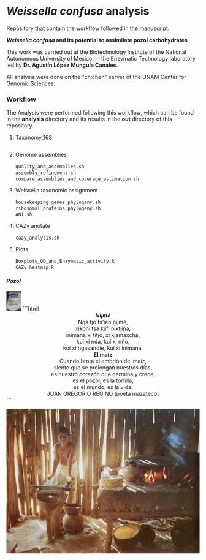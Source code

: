 # *Weissella confusa* analysis

Repository that contain the workflow followed in the manuscript:

***Weissella confusa* and its potential to assimilate pozol carbohydrates**

This work was carried out at the Biotechnology Institute of the National Autonomous University of Mexico, in the Enzymatic Technology laboratory led by **Dr. Agustín López Munguía Canales**.

All analysis were done on the "chichen" server of the UNAM Center for Genomic Sciences.

### Workflow

The Analysis were performed following this workflow, which can be found in the **analysis** directory and its results in the **out** directory of this repository.

1. Taxonomy_16S

   ```
   
   ```

2. Genome assemblies

   ```
   quality_and_assemblies.sh
   assembly_refinement.sh
   compare_assemblies_and_coverage_estimation.sh
   ```

3. Weissella taxonomic assignment

   ```
   housekeeping_genes_phylogeny.sh
   ribosomal_proteins_phylogeny.sh
   ANI.sh
   ```

4. CAZy anotate

   ```
   cazy_analysis.sh
   ```

5. Plots

   ```
   Boxplots_OD_and_Enzymatic_activity.R
   CAZy_heatmap.R
   ```



####                                                   *Pozol*

<img src="Pozol.jpg" style="zoom:5%;" />
```html
<center><i><b>Nijmé</b></i></center>
<center>Nga tjo ts’ien nijmé,</center>
<center>xikoni tsa kjifí nixtjíná,</center>
<center>inimána xi titjó, xi kjamaxcha,</center>
<center>kuí xi nda, kuí xi nño,</center>
<center>kuí xi ngasandie, kuí xi inimana.</center>
<center><b>El maíz</b></center>
<center>Cuando brota el embrión del maíz,</center>
<center>siento que se prolongan nuestros días,</center>
<center>es nuestro corazón que germina y crece,</center>
<center>es el pozol, es la tortilla,</center>
<center>es el mundo, es la vida.</center>
<center>JUAN GREGORIO REGINO (poeta mazateco)</center>
```

![](maiz.png)

